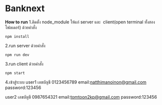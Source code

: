 # Banknext
**How to run**
1.ติดตั้ง node_module ให้แก่ server และ  client(open terminal ทั้งสองโฟลเดอร์) ด้วยคำสั่ง
```
npm install
```

2.run server ด้วยคำสั่ง
```
npm run dev
```

3.run client ด้วยคำสั่ง
```
npm start
```

4.เข้าสู่ระบบ
  user1 เลขบัญชี 0123456789
  email:natthimanoinon@gmail.com
  password:123456
  
  user2 เลขบัญชี 0987654321
  email:tomtoon2kp@gmail.com
  password:123456
